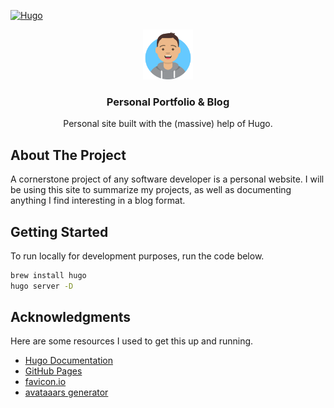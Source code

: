 [![Hugo](https://img.shields.io/badge/Hugo-black.svg?style=for-the-badge&logo=Hugo)](https://gohugo.io/)

<!-- PROJECT LOGO -->
<div align="center">
  <img src="static/images/profile.png" alt="Logo" width="80" height="80">
  <br />
  <h3 align="center">Personal Portfolio & Blog</h3>
  <p align="center">
    Personal site built with the (massive) help of Hugo.
  </p>
</div>

<!-- ABOUT THE PROJECT -->
## About The Project

A cornerstone project of any software developer is a personal website. I will be using this site to summarize my projects, as well as documenting anything I find interesting in a blog format.

<!-- GETTING STARTED -->
## Getting Started

To run locally for development purposes, run the code below.

```sh
brew install hugo
hugo server -D
```

<!-- ACKNOWLEDGMENTS -->
## Acknowledgments

Here are some resources I used to get this up and running.

* [Hugo Documentation](https://gohugo.io/documentation/)
* [GitHub Pages](https://pages.github.com)
* [favicon.io](https://favicon.io/)
* [avataaars generator](https://getavataaars.com/)
